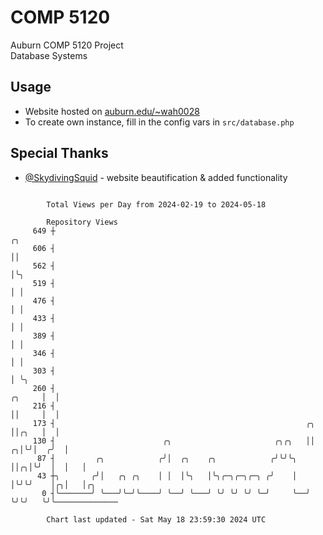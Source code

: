 # COMP 5120
Auburn COMP 5120 Project  
Database Systems

## Usage
- Website hosted on [auburn.edu/~wah0028](https://webhome.auburn.edu/~wah0028/)
- To create own instance, fill in the config vars in `src/database.php`

## Special Thanks
- [@SkydivingSquid](https://github.com/SkydivingSquid) - website beautification & added functionality

```

        Total Views per Day from 2024-02-19 to 2024-05-18

        Repository Views
     649 ┼                                                                     ╭╮
     606 ┤                                                                     ││
     562 ┤                                                                     │╰╮
     519 ┤                                                                     │ │
     476 ┤                                                                     │ │
     433 ┤                                                                     │ │
     389 ┤                                                                     │ │
     346 ┤                                                                     │ │
     303 ┤                                                                     │ ╰╮
     260 ┤                                                              ╭╮     │  │
     216 ┤                                                              ││     │  │
     173 ┤                                                        ╭╮    ││╭╮   │  │
     130 ┤                        ╭╮                       ╭╮╭╮   ││  ╭╮│╰╯│  ╭╯  │
      87 ┤         ╭╮            ╭╯│  ╭╮    ╭╮            ╭╯╰╯╰╮  ││╭╮│╰╯  │  │   │
      43 ┼╮       ╭╯│   ╭╮ ╭╮    │ │  │╰╮   │╰╮╭─╮╭─╮╭─╮ ╭╯    │  │╰╯╰╯    │╭╮│   │╭╮
       0 ┤╰───────╯ ╰───╯╰─╯╰────╯ ╰──╯ ╰───╯ ╰╯ ╰╯ ╰╯ ╰─╯     ╰──╯        ╰╯╰╯   ╰╯╰──────────────

        Chart last updated - Sat May 18 23:59:30 2024 UTC
        
```
